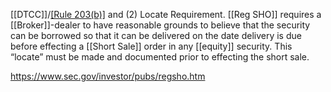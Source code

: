 [[DTCC]]/[[Rule 203(b)]](1) and (2) Locate Requirement. [[Reg SHO]] requires a [[Broker]]-dealer to have reasonable grounds to believe that the security can be borrowed so that it can be delivered on the date delivery is due before effecting a [[Short Sale]] order in any [[equity]] security. This “locate” must be made and documented prior to effecting the short sale.

https://www.sec.gov/investor/pubs/regsho.htm

